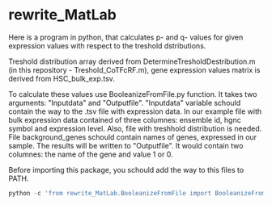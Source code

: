 # rewrite_MatLab
Here is a program in python, that calculates p- and q- values for given expression values with respect to the treshold dstributions. 

Treshold distribution array derived from DetermineTresholdDestribution.m (in this repository - Treshold_CoTFcRF.m), gene expression values matrix is derived from HSC_bulk_exp.tsv.

To calculate these values use BooleanizeFromFile.py function. It takes two arguments: "Inputdata" and "Outputfile". "Inputdata" variable schould contain the way to the .tsv file with expression data. In our example file with bulk expression data contained of three columnes: ensemble id, hgnc symbol and expression level. Also, file with treshhold distribution is needed. File background_genes schould contain names of genes, expressed in our sample. The results will be written to "Outputfile". It would contain two columnes: the name of the gene and value 1 or 0. 

Before importing this package, you schould add the way to this files to PATH. 

```python
python -c 'from rewrite_MatLab.BooleanizeFromFile import BooleanizeFromFile as BooleanizeFromFile; BooleanizeFromFile('HSC_bulk_exp.tsv', 'test.txt')'
```
